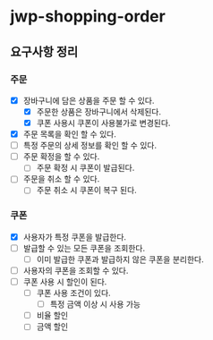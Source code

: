 # jwp-shopping-order

## 요구사항 정리

### 주문
- [x] 장바구니에 담은 상품을 주문 할 수 있다.
    - [x] 주문한 상품은 장바구니에서 삭제된다.
    - [x] 쿠폰 사용시 쿠폰이 사용불가로 변경된다.
- [x] 주문 목록을 확인 할 수 있다.
- [ ] 특정 주문의 상세 정보를 확인 할 수 있다.
- [ ] 주문 확정을 할 수 있다.
    - [ ] 주문 확정 시 쿠폰이 발급된다.
- [ ] 주문을 취소 할 수 있다.
    - [ ] 주문 취소 시 쿠폰이 복구 된다.

### 쿠폰
- [x] 사용자가 특정 쿠폰을 발급한다.
- [ ] 발급할 수 있는 모든 쿠폰을 조회한다.
    - [ ] 이미 발급한 쿠폰과 발급하지 않은 쿠폰을 분리한다.
- [ ] 사용자의 쿠폰을 조회할 수 있다.
- [ ] 쿠폰 사용 시 할인이 된다.
    - [ ] 쿠폰 사용 조건이 있다.
        - [ ] 특정 금액 이상 시 사용 가능
    - [ ] 비율 할인
    - [ ] 금액 할인
